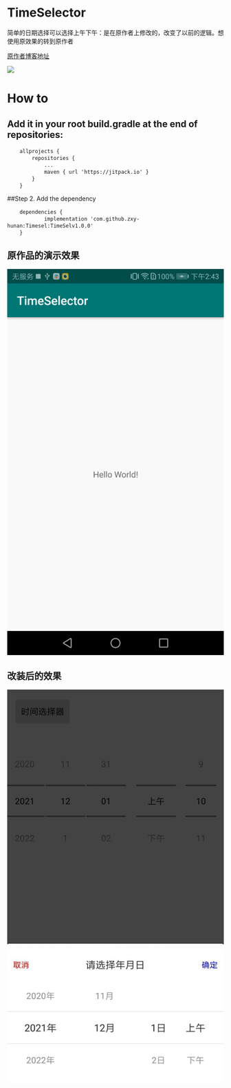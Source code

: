 # TimeSelector
简单的日期选择可以选择上午下午：是在原作者上修改的，改变了以前的逻辑。想使用原效果的转到原作者<br> 

  [原作者博客地址](https://www.jibinghao.com) 
  
[![](https://jitpack.io/v/Jibinghao/TimeSelector.svg)](https://jitpack.io/#Jibinghao/TimeSelector)

# How to
## Add it in your root build.gradle at the end of repositories:
``` 
	allprojects {
		repositories {
			...
			maven { url 'https://jitpack.io' }
		}
	}
  ``` 
  ##Step 2. Add the dependency
```  
	dependencies {
	        implementation 'com.github.zxy-hunan:Timesel:TimeSelv1.0.0'
	}
```  
## 原作品的演示效果

![image](https://github.com/Jibinghao/TimeSelector/blob/master/example/example.gif)

## 改装后的效果
![image](https://github.com/zxy-hunan/Timesel/blob/main/IMG_20211201_104436.jpg)
